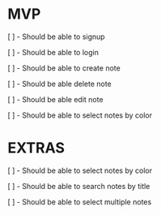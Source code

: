 # MVP

[ ] - Should be able to signup

[ ] - Should be able to login

[ ] - Should be able to create note

[ ] - Should be able delete note

[ ] - Should be able edit note

[ ] - Should be able to select notes by color

# EXTRAS

[ ] - Should be able to select notes by color

[ ] - Should be able to search notes by title

[ ] - Should be able to select multiple notes
